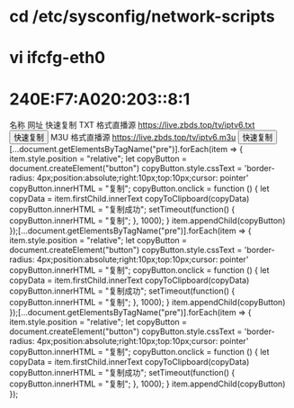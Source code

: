 # cd /etc/sysconfig/network-scripts
# vi ifcfg-eth0
# 240E:F7:A020:203::8:1
 <th>名称</th>
    <th>网址</th>
    <th>快速复制</th>
  </tr>
  <tr>
    <td>TXT 格式直播源</td>
    <td><a href="https://live.zbds.top/tv/iptv6.txt">https://live.zbds.top/tv/iptv6.txt</a></td>
    <td><button class="button" onclick="copyToClipboard('https://live.zbds.top/tv/iptv6.txt')">快速复制</button></td>
  </tr>
  <tr>
    <td>M3U 格式直播源</td>
    <td><a href="https://live.zbds.top/tv/iptv6.m3u">https://live.zbds.top/tv/iptv6.m3u</a></td>
    <td><button class="button" onclick="copyToClipboard('https://live.zbds.top/tv/iptv6.m3u')">快速复制</button></td>
  </tr>
</table>
[...document.getElementsByTagName("pre")].forEach(item => {
        item.style.position = "relative";
        let copyButton = document.createElement("button")
        copyButton.style.cssText = 'border-radius: 4px;position:absolute;right:10px;top:10px;cursor: pointer'
        copyButton.innerHTML = "复制";
        copyButton.onclick = function () {
            let copyData = item.firstChild.innerText
            copyToClipboard(copyData)
            copyButton.innerHTML = "复制成功";
            setTimeout(function() {
                copyButton.innerHTML = "复制";
            }, 1000);
        }
        item.appendChild(copyButton)
});[...document.getElementsByTagName("pre")].forEach(item => {
        item.style.position = "relative";
        let copyButton = document.createElement("button")
        copyButton.style.cssText = 'border-radius: 4px;position:absolute;right:10px;top:10px;cursor: pointer'
        copyButton.innerHTML = "复制";
        copyButton.onclick = function () {
            let copyData = item.firstChild.innerText
            copyToClipboard(copyData)
            copyButton.innerHTML = "复制成功";
            setTimeout(function() {
                copyButton.innerHTML = "复制";
            }, 1000);
        }
        item.appendChild(copyButton)
});[...document.getElementsByTagName("pre")].forEach(item => {
        item.style.position = "relative";
        let copyButton = document.createElement("button")
        copyButton.style.cssText = 'border-radius: 4px;position:absolute;right:10px;top:10px;cursor: pointer'
        copyButton.innerHTML = "复制";
        copyButton.onclick = function () {
            let copyData = item.firstChild.innerText
            copyToClipboard(copyData)
            copyButton.innerHTML = "复制成功";
            setTimeout(function() {
                copyButton.innerHTML = "复制";
            }, 1000);
        }
        item.appendChild(copyButton)
});